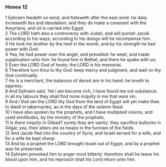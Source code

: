 ### Hosea 12

1 Ephraim feedeth on wind, and followeth after the east wind: he daily increaseth lies and desolation; and they do make a covenant with the Assyrians, and oil is carried into Egypt.  
2 The LORD hath also a controversy with Judah, and will punish Jacob according to his ways; according to his doings will he recompense him.  
3 He took his brother by the heel in the womb, and by his strength he had power with God:  
4 Yea, he had power over the angel, and prevailed: he wept, and made supplication unto him: he found him *in* Bethel, and there he spake with us;  
5 Even the LORD God of hosts; the LORD *is* his memorial.  
6 Therefore turn thou to thy God: keep mercy and judgment, and wait on thy God continually.  
7 *He is* a merchant, the balances of deceit *are* in his hand: he loveth to oppress.  
8 And Ephraim said, Yet I am become rich, I have found me out substance: *in* all my labours they shall find none iniquity in me that *were* sin.  
9 And I *that am* the LORD thy God from the land of Egypt will yet make thee to dwell in tabernacles, as in the days of the solemn feast.  
10 I have also spoken by the prophets, and I have multiplied visions, and used similitudes, by the ministry of the prophets.  
11 *Is there* iniquity *in* Gilead? surely they are vanity: they sacrifice bullocks in Gilgal; yea, their altars *are* as heaps in the furrows of the fields.  
12 And Jacob fled into the country of Syria, and Israel served for a wife, and for a wife he kept *sheep*.  
13 And by a prophet the LORD brought Israel out of Egypt, and by a prophet was he preserved.  
14 Ephraim provoked *him* to anger most bitterly: therefore shall he leave his blood upon him, and his reproach shall his Lord return unto him.  
